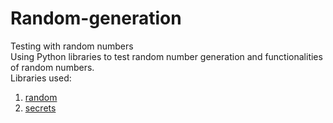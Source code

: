 # Random-generation
Testing with random numbers  
Using Python libraries to test random number generation and functionalities of random numbers.  
Libraries used:  
1. [random](https://docs.python.org/3/library/random.html) 
2. [secrets](https://docs.python.org/3/library/secrets.html#module-secrets)  
